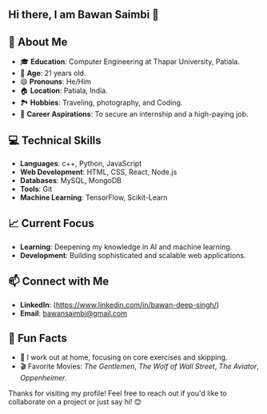 ## Hi there, I am Bawan Saimbi 👋

## 🚀 About Me
- 🎓 **Education**: Computer Engineering at Thapar University, Patiala.
- 🎂 **Age**: 21 years old.
- 😄 **Pronouns**: He/Him
- 🏠 **Location**: Patiala, India.
- 🏞 **Hobbies**: Traveling, photography, and Coding.
- 💼 **Career Aspirations**: To secure an internship and a high-paying job.

## 💻 Technical Skills
- **Languages**: c++, Python, JavaScript
- **Web Development**: HTML, CSS, React, Node.js
- **Databases**: MySQL, MongoDB
- **Tools**: Git
- **Machine Learning**: TensorFlow, Scikit-Learn

<!-- ## 📚 Projects
- **[Travel Planning Website](https://github.com/yourusername/travel-planning-website)**: A comprehensive website to plan and organize travel itineraries.
- **[Movie Box Office Revenue Prediction](https://github.com/yourusername/movie-box-office-revenue-prediction)**: Predicting movie box office revenue using machine learning algorithms.
- **[Movie Recommendation System](https://github.com/yourusername/movie-recommendation-system)**: An AI-based system to recommend movies based on user preferences.
- **[Personal Portfolio Website](https://github.com/yourusername/personal-portfolio)**: Showcasing my work and achievements.
-->
## 📈 Current Focus
- **Learning**: Deepening my knowledge in AI and machine learning.
- **Development**: Building sophisticated and scalable web applications.

<!--## 📸 Photography
I love capturing aesthetic photos during my travels. You can check out my photography on [Instagram](https://instagram.com/yourusername) and [YouTube](https://youtube.com/yourusername).-->

## 📫 Connect with Me
- **LinkedIn**: (https://www.linkedin.com/in/bawan-deep-singh/)
- **Email**: bawansaimbi@gmail.com

## 🌟 Fun Facts
- 🏃 I work out at home, focusing on core exercises and skipping.
- 🎬 Favorite Movies: *The Gentlemen*, *The Wolf of Wall Street*, *The Aviator*, *Oppenheimer*.

Thanks for visiting my profile! Feel free to reach out if you'd like to collaborate on a project or just say hi! 😊
<!--
Here are some ideas to get you started:

- 🔭 I’m currently working on ...
- 🌱 I’m currently learning ...
- 👯 I’m looking to collaborate on ...
- 🤔 I’m looking for help with ...
- 💬 Ask me about ...
- 📫 How to reach me: ...
- 😄 Pronouns: ...
- ⚡ Fun fact: ...
-->
